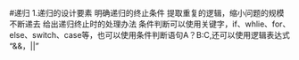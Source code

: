 #递归
1.递归的设计要素
明确递归的终止条件
提取重复的逻辑，缩小问题的规模不断递去
给出递归终止时的处理办法
条件判断可以使用关键字，if、whlie、for、else、switch、case等，也可以使用条件判断语句A？B:C,还可以使用逻辑表达式 “&&，||”